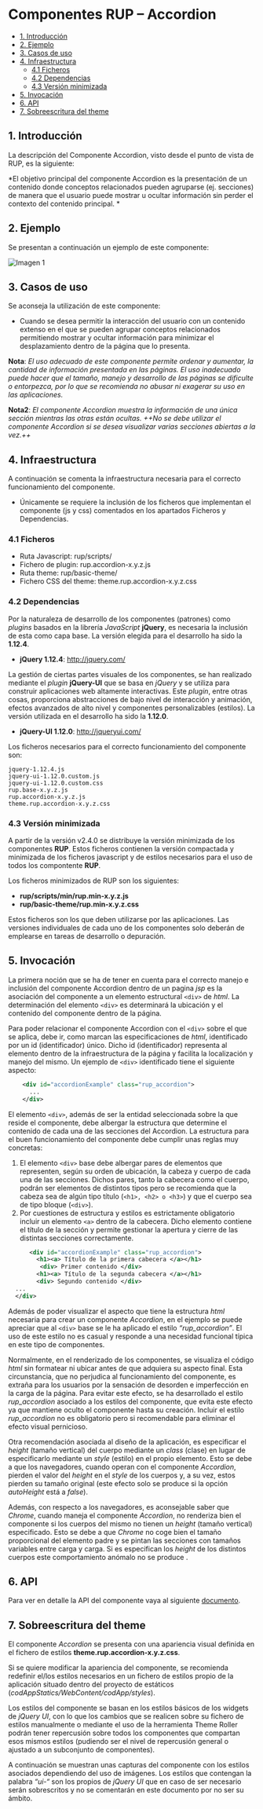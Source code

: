 #	Componentes RUP – Accordion

<!-- MDTOC maxdepth:6 firsth1:1 numbering:0 flatten:0 bullets:1 updateOnSave:1 -->
-   [1. Introducción](#intro)   
-   [2. Ejemplo](#ejemplo)   
-   [3. Casos de uso](#casos-de-uso)   
-   [4. Infraestructura](#infraestructura)   
    -   [4.1 Ficheros](#ficheros)   
    -   [4.2 Dependencias](#dependencias)   
    -   [4.3 Versión minimizada](#v-minimizada)   
-   [5. Invocación](#invoc)   
-   [6. API](#api)   
-   [7. Sobreescritura del theme](#theme)   

<!-- /MDTOC -->


<a id="intro"></a>
## 1. Introducción
La descripción del Componente Accordion, visto desde el punto de vista de RUP, es la siguiente:

*El objetivo principal del componente Accordion es la presentación de un contenido donde conceptos relacionados pueden agruparse (ej. secciones) de manera que el usuario puede mostrar u ocultar información sin perder el contexto del contenido principal.
*
<a id="ejemplo"></a>
## 2. Ejemplo
Se presentan a continuación un ejemplo de este componente:

![Imagen 1](img/rup.accordion_1.jpg)

<a id="casos-de-uso"></a>
## 3. Casos de uso
Se aconseja la utilización de este componente:

*   Cuando se desea permitir la interacción del usuario con un contenido extenso en el que se pueden agrupar conceptos relacionados permitiendo mostrar y ocultar información para minimizar el desplazamiento dentro de la página que lo presenta.

**Nota**: *El uso adecuado de este componente permite ordenar y aumentar, la cantidad de  información presentada en las páginas. El uso inadecuado puede hacer que el tamaño, manejo y desarrollo de las páginas se dificulte o entorpezca, por lo que se recomienda no abusar ni exagerar su uso en las aplicaciones.*

**Nota2**: *El componente Accordion muestra la información de una única sección mientras las otras están ocultas. ++No se debe utilizar el componente Accordion si se desea visualizar varias secciones abiertas a la vez.++*

<a id="infraestructura"></a>
## 4. Infraestructura
A continuación se comenta la infraestructura necesaria para el correcto funcionamiento del componente.

*   Únicamente se requiere la inclusión de los ficheros que implementan el componente (js y css) comentados en los apartados Ficheros y Dependencias.

<a id="ficheros"></a>
### 4.1 Ficheros

-   Ruta Javascript: rup/scripts/
-   Fichero de plugin: rup.accordion-x.y.z.js
-   Ruta theme: rup/basic-theme/
-   Fichero CSS del theme: theme.rup.accordion-x.y.z.css

<a id="dependencias"></a>
### 4.2 Dependencias

Por la naturaleza de desarrollo de los componentes (patrones) como *plugins* basados en la librería *JavaScript* **jQuery**, es necesaria la inclusión de esta como capa base. La versión elegida para el desarrollo ha sido la **1.12.4**.
*   **jQuery 1.12.4**: <http://jquery.com/>

La gestión de ciertas partes visuales de los componentes, se han realizado mediante el *plugin* **jQuery-UI** que se basa en *jQuery* y se utiliza para construir aplicaciones web altamente interactivas. Este *plugin*, entre otras cosas, proporciona abstracciones de bajo nivel de interacción y animación, efectos avanzados de alto nivel y componentes personalizables (estilos). La versión utilizada en el desarrollo ha sido la **1.12.0**.

*   **jQuery-UI 1.12.0**: <http://jqueryui.com/>

Los ficheros necesarios para el correcto funcionamiento del componente son:

    jquery-1.12.4.js
    jquery-ui-1.12.0.custom.js
    jquery-ui-1.12.0.custom.css
    rup.base-x.y.z.js
    rup.accordion-x.y.z.js
    theme.rup.accordion-x.y.z.css

<a id="v-minimizada"></a>
### 4.3 Versión minimizada

A partir de la versión v2.4.0 se distribuye la versión minimizada de los componentes **RUP**. Estos ficheros contienen la versión compactada y minimizada de los ficheros javascript y de estilos necesarios para el uso de todos los compontente **RUP**.

Los ficheros minimizados de RUP son los siguientes:
*   **rup/scripts/min/rup.min-x.y.z.js**
*   **rup/basic-theme/rup.min-x.y.z.css**

Estos ficheros son los que deben utilizarse por las aplicaciones. Las versiones individuales de cada uno de los componentes solo deberán de emplearse en tareas de desarrollo o depuración.

<a id="invoc"></a>
## 5. Invocación

La primera noción que se ha de tener en cuenta para el correcto manejo e inclusión del componente Accordion dentro de un pagina *jsp* es la asociación del componente a un elemento estructural `<div>` de *html*. La determinación del elemento `<div>` es determinará la ubicación y el contenido del componente dentro de la página.

Para poder relacionar el componente Accordion con el `<div>` sobre el que se aplica, debe ir, como marcan las especificaciones de *html*, identificado por un id (identificador) único. Dicho id (identificador) representa al elemento dentro de la infraestructura de la página y facilita la localización y manejo del mismo. Un ejemplo de `<div>` identificado tiene el siguiente aspecto:

```xml
    <div id="accordionExample" class="rup_accordion">
      ...
    </div>
```

El elemento ```<div>```, además de ser la entidad seleccionada sobre la que reside el componente, debe albergar la estructura que determine el contenido de cada una de las secciones del Accordion. La estructura para el buen funcionamiento del componente debe cumplir unas reglas muy concretas:

1.  El elemento ```<div>``` base debe albergar pares de elementos que representen, según su orden de ubicación, la cabeza y cuerpo de cada una de las secciones. Dichos pares, tanto la cabecera como el cuerpo, podrán ser elementos de distintos tipos pero se recomienda que la cabeza sea de algún tipo título (```<h1>, <h2> o <h3>```) y que el cuerpo sea de tipo bloque (```<div>```).
2.  Por cuestiones de estructura y estilos es estrictamente obligatorio incluir un elemento ```<a>``` dentro de la cabecera. Dicho elemento contiene el título de la sección y permite gestionar la apertura y cierre de las distintas secciones correctamente.

```xml
      <div id="accordionExample" class="rup_accordion">
    	<h1><a> Título de la primera cabecera </a></h1>
    	 <div> Primer contenido </div>
    	<h1><a> Título de la segunda cabecera </a></h1>
    	<div> Segundo contenido </div>
  ...
  </div>
```

Además de poder visualizar el aspecto que tiene la estructura *html* necesaria para crear un componente *Accordion*, en el ejemplo se puede apreciar que al ```<div>``` base se le ha aplicado el estilo *“rup_accordion”*. El uso de este estilo no es casual y responde a una necesidad funcional típica en este tipo de componentes.

Normalmente, en el renderizado de los componentes, se visualiza el código *html* sin formatear ni ubicar antes de que adquiera su aspecto final. Esta circunstancia, que no perjudica al funcionamiento del componente, es extraña para los usuarios por la sensación de desorden e imperfección en la carga de la página. Para evitar este efecto, se ha desarrollado el estilo *rup_accordion* asociado a los estilos del componente, que evita este efecto ya que mantiene oculto el componente hasta su creación. Incluir el estilo *rup_accordion* no es obligatorio pero si recomendable para eliminar el efecto visual pernicioso.

Otra recomendación asociada al diseño de la aplicación, es especificar el *height* (tamaño vertical) del cuerpo mediante un *class* (clase) en lugar de especificarlo mediante un *style* (estilo) en el propio elemento. Esto se debe a que los navegadores, cuando operan con el componente *Accordion*, pierden el valor del *height* en el *style* de los cuerpos y, a su vez, estos pierden su tamaño original (este efecto solo se produce si la opción *autoHeight* está a *false*).

Además, con respecto a los navegadores, es aconsejable saber que *Chrome*, cuando maneja el componente *Accordion*, no renderiza bien el componente si los cuerpos del mismo no tienen un *height* (tamaño vertical) especificado. Esto se debe a que *Chrome* no coge bien el tamaño proporcional del elemento padre y se pintan las secciones con tamaños variables entre carga y carga. Si es especifican los *height* de los distintos cuerpos este comportamiento anómalo no se produce .

<a id="api"></a>
## 6. API

Para ver en detalle la API del componente vaya al siguiente [documento](../api/rup.accordion.md).

<a id="theme"></a>
## 7. Sobreescritura del theme
El componente *Accordion* se presenta con una apariencia visual definida en el fichero de estilos **theme.rup.accordion-x.y.z.css**.

Si se quiere modificar la apariencia del componente, se recomienda redefinir el/los estilos necesarios en un fichero de estilos propio de la aplicación situado dentro del proyecto de estáticos (*codAppStatics/WebContent/codApp/styles*).

Los estilos del componente se basan en los estilos básicos de los widgets de *jQuery UI*, con lo que los cambios que se realicen sobre su fichero de estilos manualmente o mediante el uso de la herramienta Theme Roller podrán tener repercusión sobre todos los componentes que compartan esos mismos estilos (pudiendo ser el nivel de repercusión general o ajustado a un subconjunto de componentes).

A continuación se muestran unas capturas del componente con los estilos asociados dependiendo del uso de imágenes. Los estilos que contengan la palabra *“ui-“* son los propios de *jQuery UI* que en caso de ser necesario serán sobrescritos y no se comentarán en este documento por no ser su ámbito.
